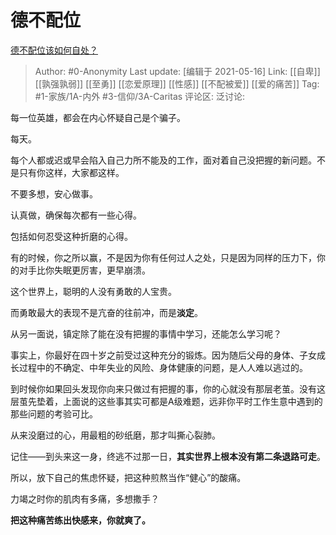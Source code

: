 # 德不配位
[德不配位该如何自处？](https://www.zhihu.com/question/429668346/answer/1570328071)

> Author: #0-Anonymity
> Last update: [编辑于 2021-05-16]
> Link: [[自卑]] [[孰强孰弱]] [[至勇]] [[恋爱原理]] [[性感]] [[不配被爱]] [[爱的痛苦]]
> Tag: #1-家族/1A-内外 #3-信仰/3A-Caritas
> 评论区:
> 泛讨论:

每一位英雄，都会在内心怀疑自己是个骗子。

每天。

每个人都或迟或早会陷入自己力所不能及的工作，面对着自己没把握的新问题。不是只有你这样，大家都这样。

不要多想，安心做事。

认真做，确保每次都有一些心得。

包括如何忍受这种折磨的心得。

有的时候，你之所以赢，不是因为你有任何过人之处，只是因为同样的压力下，你的对手比你失眠更厉害，更早崩溃。

这个世界上，聪明的人没有勇敢的人宝贵。

而勇敢最大的表现不是亢奋的往前冲，而是**淡定**。

从另一面说，镇定除了能在没有把握的事情中学习，还能怎么学习呢？

事实上，你最好在四十岁之前受过这种充分的锻炼。因为随后父母的身体、子女成长过程中的不确定、中年失业的风险、身体健康的问题，是人人难以逃过的。

到时候你如果回头发现你向来只做过有把握的事，你的心就没有那层老茧。没有这层茧先垫着，上面说的这些事其实可都是A级难题，远非你平时工作生意中遇到的那些问题的考验可比。

从来没磨过的心，用最粗的砂纸磨，那才叫撕心裂肺。

记住——到头来这一身，终逃不过那一日，**其实世界上根本没有第二条退路可走**。

所以，放下自己的焦虑怀疑，把这种煎熬当作“健心”的酸痛。

力竭之时你的肌肉有多痛，多想撒手？

**把这种痛苦练出快感来，你就爽了。**
